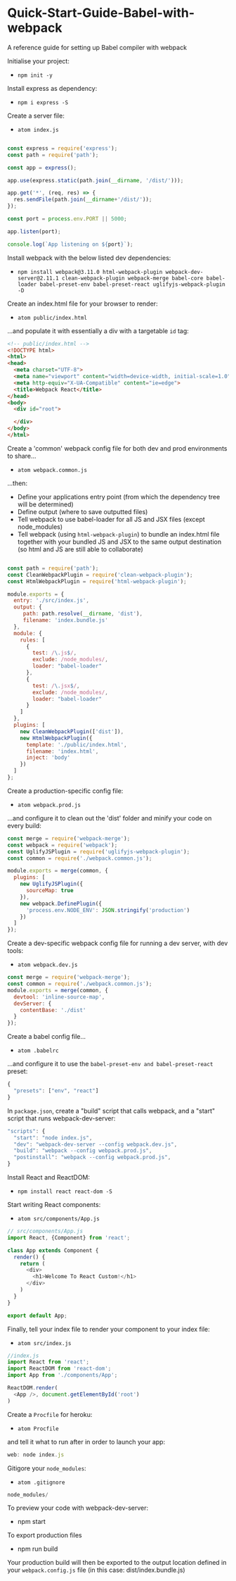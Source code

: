 # Quick-Start-Guide-Babel-with-webpack
A reference guide for setting up Babel compiler with webpack

Initialise your project:
- ```npm init -y```

Install express as dependency:
- ```npm i express -S```

Create a server file:

- ```atom index.js```

```js

const express = require('express');
const path = require('path');

const app = express();

app.use(express.static(path.join(__dirname, '/dist/')));

app.get('*', (req, res) => {
  res.sendFile(path.join(__dirname+'/dist/'));
});

const port = process.env.PORT || 5000;

app.listen(port);

console.log(`App listening on ${port}`);

```

Install webpack with the below listed dev dependencies:

- ```npm install webpack@3.11.0 html-webpack-plugin webpack-dev-server@2.11.1 clean-webpack-plugin webpack-merge babel-core babel-loader babel-preset-env babel-preset-react uglifyjs-webpack-plugin -D```

Create an index.html file for your browser to render:

- ```atom public/index.html```

...and populate it with essentially a div with a targetable ```id``` tag:

```html
<!-- public/index.html -->
<!DOCTYPE html>
<html>
<head>
  <meta charset="UTF-8">
  <meta name="viewport" content="width=device-width, initial-scale=1.0">
  <meta http-equiv="X-UA-Compatible" content="ie=edge">
  <title>Webpack React</title>
</head>
<body>
  <div id="root">

  </div>
</body>
</html>

```

Create a 'common' webpack config file for both dev and prod environments to share...
- ```atom webpack.common.js```

...then:
  - Define your applications entry point (from which the dependency tree will be determined)
  - Define output (where to save outputted files)
  - Tell webpack to use babel-loader for all JS and JSX files (except node_modules)
  - Tell webpack (using ```html-webpack-plugin```) to bundle an index.html file together with your bundled JS and JSX to the same output destination (so html and JS are still able to collaborate)

```js

const path = require('path');
const CleanWebpackPlugin = require('clean-webpack-plugin');
const HtmlWebpackPlugin = require('html-webpack-plugin');

module.exports = {
  entry: './src/index.js',
  output: {
     path: path.resolve(__dirname, 'dist'),
     filename: 'index.bundle.js'
  },
  module: {
    rules: [
      {
        test: /\.js$/,
        exclude: /node_modules/,
        loader: "babel-loader"
      },
      {
        test: /\.jsx$/,
        exclude: /node_modules/,
        loader: "babel-loader"
      }
    ]
  },
  plugins: [
    new CleanWebpackPlugin(['dist']),
    new HtmlWebpackPlugin({
      template: './public/index.html',
      filename: 'index.html',
      inject: 'body'
    })
  ]
};

```

Create a production-specific config file:

- ```atom webpack.prod.js```

...and configure it to clean out the 'dist' folder and minify your code on every build:

```js
const merge = require('webpack-merge');
const webpack = require('webpack');
const UglifyJSPlugin = require('uglifyjs-webpack-plugin');
const common = require('./webpack.common.js');

module.exports = merge(common, {
  plugins: [
    new UglifyJSPlugin({
      sourceMap: true
    }),
    new webpack.DefinePlugin({
      'process.env.NODE_ENV': JSON.stringify('production')
    })
  ]
});
```

Create a dev-specific webpack config file for running a dev server, with dev tools:

- ```atom webpack.dev.js```

```js
const merge = require('webpack-merge');
const common = require('./webpack.common.js');
module.exports = merge(common, {
  devtool: 'inline-source-map',
  devServer: {
    contentBase: './dist'
  }
});

```

Create a babel config file...
- ```atom .babelrc```

...and configure it to use the ```babel-preset-env and babel-preset-react``` preset:

```js
{
  "presets": ["env", "react"]
}
```

In ```package.json```, create a "build" script that calls webpack, and a "start" script that runs webpack-dev-server:

```js
"scripts": {
  "start": "node index.js",
  "dev": "webpack-dev-server --config webpack.dev.js",
  "build": "webpack --config webpack.prod.js",
  "postinstall": "webpack --config webpack.prod.js",
}
```
Install React and ReactDOM:

- ```npm install react react-dom -S```

Start writing React components:

- ```atom src/components/App.js```

```js
// src/components/App.js
import React, {Component} from 'react';

class App extends Component {
  render() {
    return (
      <div>
        <h1>Welcome To React Custom!</h1>
      </div>
    )
  }
}

export default App;
```

Finally, tell your index file to render your component to your index file:

- ```atom src/index.js```

```js
//index.js
import React from 'react';
import ReactDOM from 'react-dom';
import App from './components/App';

ReactDOM.render(
  <App />, document.getElementById('root')
)

```

Create a ```Procfile``` for heroku:

- ```atom Procfile```

and tell it what to run after in order to launch your app:

```js
web: node index.js
```

Gitigore your ```node_modules```:

- ```atom .gitignore```

```js
node_modules/
```



To preview your code with webpack-dev-server:

- npm start

To export production files

- npm run build

Your production build will then be exported to the output location defined in your ```webpack.config.js``` file (in this case: dist/index.bundle.js)
